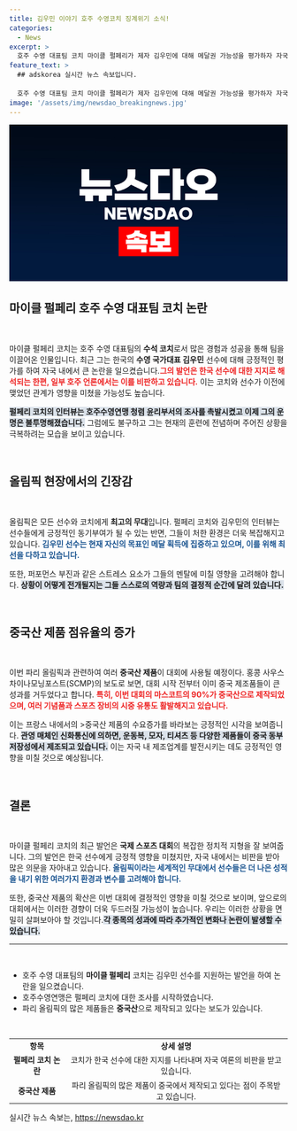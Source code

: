 ```yaml
---
title: 김우민 이야기 호주 수영코치 징계위기 소식!
categories:
  - News
excerpt: >
  호주 수영 대표팀 코치 마이클 펄페리가 제자 김우민에 대해 메달권 가능성을 평가하자 자국 언론의 반발이 일고 있다. 조사 가능성 속에서도 올림픽에서는 선수들을 지지할 예정. 파리 올림픽 관련 물품의 90%가 중국산이라는 소식도 화제!
feature_text: >
  ## adskorea 실시간 뉴스 속보입니다.

  호주 수영 대표팀 코치 마이클 펄페리가 제자 김우민에 대해 메달권 가능성을 평가하자 자국 언론의 반발이 일고 있다. 조사 가능성 속에서도 올림픽에서는 선수들을 지지할 예정. 파리 올림픽 관련 물품의 90%가 중국산이라는 소식도 화제!
image: '/assets/img/newsdao_breakingnews.jpg'
---
```


<p><img src="/assets/img/newsdao_breakingnews.jpg" alt="adskorea 속보" /></p>

<h2 data-ke-size="size26">마이클 펄페리 호주 수영 대표팀 코치 논란</h2>

<p data-ke-size="size16">&nbsp;</p>

<p>마이클 펄페리 코치는 호주 수영 대표팀의 <b>수석 코치</b>로서 많은 경험과 성공을 통해 팀을 이끌어온 인물입니다. 최근 그는 한국의 <b>수영 국가대표 김우민</b> 선수에 대해 긍정적인 평가를 하여 자국 내에서 큰 논란을 일으켰습니다.<b><span style="color: #ee2323;">그의 발언은 한국 선수에 대한 지지로 해석되는 한편, 일부 호주 언론에서는 이를 비판하고 있습니다.</span></b> 이는 코치와 선수가 이전에 맺었던 관계가 영향을 미쳤을 가능성도 높습니다. </p>

<p><b><span style="background-color: #21538527;">펄페리 코치의 인터뷰는 호주수영연맹 청렴 윤리부서의 조사를 촉발시켰고 이제 그의 운명은 불투명해졌습니다.</span></b> 그럼에도 불구하고 그는 현재의 훈련에 전념하며 주어진 상황을 극복하려는 모습을 보이고 있습니다. </p>

<p data-ke-size="size16">&nbsp;</p>

<h2 data-ke-size="size26">올림픽 현장에서의 긴장감</h2>

<p data-ke-size="size16">&nbsp;</p>

<p>올림픽은 모든 선수와 코치에게 <b>최고의 무대</b>입니다. 펄페리 코치와 김우민의 인터뷰는 선수들에게 긍정적인 동기부여가 될 수 있는 반면, 그들이 처한 환경은 더욱 복잡해지고 있습니다. <b><span style="color: #1a5490;">김우민 선수는 현재 자신의 목표인 메달 획득에 집중하고 있으며, 이를 위해 최선을 다하고 있습니다.</span></b> </p>

<p>또한, 퍼포먼스 부진과 같은 스트레스 요소가 그들의 멘탈에 미칠 영향을 고려해야 합니다. <b><span style="background-color: #21538527;">상황이 어떻게 전개될지는 그들 스스로의 역량과 팀의 결정적 순간에 달려 있습니다.</span></b> </p>

<p data-ke-size="size16">&nbsp;</p>

<h2 data-ke-size="size26">중국산 제품 점유율의 증가</h2>

<p data-ke-size="size16">&nbsp;</p>

<p>이번 파리 올림픽과 관련하여 여러 <b>중국산 제품</b>이 대회에 사용될 예정이다. 홍콩 사우스차이나모닝포스트(SCMP)의 보도로 보면, 대회 시작 전부터 이미 중국 제조품들이 큰 성과를 거두었다고 합니다. <b><span style="color: #ee2323;">특히, 이번 대회의 마스코트의 90%가 중국산으로 제작되었으며, 여러 기념품과 스포츠 장비의 시중 유통도 활발해지고 있습니다.</span></b> </p>

<p>이는 프랑스 내에서의 &gt;중국산 제품의 수요증가를 바라보는 긍정적인 시각을 보여줍니다. <b><span style="background-color: #21538527;">관영 매체인 신화통신에 의하면, 운동복, 모자, 티셔츠 등 다양한 제품들이 중국 동부 저장성에서 제조되고 있습니다.</span></b> 이는 자국 내 제조업계를 발전시키는 데도 긍정적인 영향을 미칠 것으로 예상됩니다. </p>

<p data-ke-size="size16">&nbsp;</p>

<h2 data-ke-size="size26">결론</h2>

<p data-ke-size="size16">&nbsp;</p>

<p>마이클 펄페리 코치의 최근 발언은 <b>국제 스포츠 대회</b>의 복잡한 정치적 지형을 잘 보여줍니다. 그의 발언은 한국 선수에게 긍정적 영향을 미쳤지만, 자국 내에서는 비판을 받아 많은 의문을 자아내고 있습니다. <b><span style="color: #1a5490;">올림픽이라는 세계적인 무대에서 선수들은 더 나은 성적을 내기 위한 여러가지 환경과 변수를 고려해야 합니다.</span></b> </p>

<p>또한, 중국산 제품의 확산은 이번 대회에 결정적인 영향을 미칠 것으로 보이며, 앞으로의 대회에서는 이러한 경향이 더욱 두드러질 가능성이 높습니다. 우리는 이러한 상황을 면밀히 살펴보아야 할 것입니다.<b><span style="background-color: #21538527;">각 종목의 성과에 따라 추가적인 변화나 논란이 발생할 수 있습니다.</span></b> </p>

<hr/>

<p data-ke-size="size16">&nbsp;</p>

<ul>
    <li>호주 수영 대표팀의 <b>마이클 펄페리</b> 코치는 김우민 선수를 지원하는 발언을 하여 논란을 일으켰습니다.</li>
    <li>호주수영연맹은 펄페리 코치에 대한 조사를 시작하였습니다.</li>
    <li>파리 올림픽의 많은 제품들은 <b>중국산</b>으로 제작되고 있다는 보도가 있습니다.</li>
</ul>

<p data-ke-size="size16">&nbsp;</p>

<table style="width: 100%; border-collapse: collapse;">
    <tr>
        <td style="text-align: center; height: 17px;"><b>항목</b></td>
        <td style="text-align: center; height: 17px;"><b>상세 설명</b></td>
    </tr>
    <tr>
        <td style="text-align: center; height: 17px;"><b>펄페리 코치 논란</b></td>
        <td style="text-align: center; height: 17px;">코치가 한국 선수에 대한 지지를 나타내며 자국 여론의 비판을 받고 있습니다.</td>
    </tr>
    <tr>
        <td style="text-align: center; height: 17px;"><b>중국산 제품</b></td>
        <td style="text-align: center; height: 17px;">파리 올림픽의 많은 제품이 중국에서 제작되고 있다는 점이 주목받고 있습니다.</td>
    </tr>
</table>
실시간 뉴스 속보는, <a href="https://newsdao.kr" rel="dofollow">https://newsdao.kr</a>


